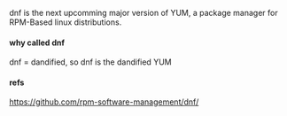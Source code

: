 dnf is the next upcomming major version of YUM, a package manager for RPM-Based linux distributions.

#### why called dnf
dnf = dandified, so dnf is the dandified YUM

#### refs
https://github.com/rpm-software-management/dnf/
